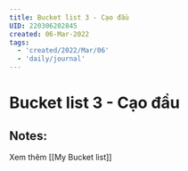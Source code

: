 ```yaml
---
title: Bucket list 3 - Cạo đầu
UID: 220306202845
created: 06-Mar-2022
tags:
  - 'created/2022/Mar/06'
  - 'daily/journal'
---
```

# Bucket list 3 - Cạo đầu

## Notes:


Xem thêm [[My Bucket list]]